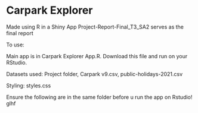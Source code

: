 # Carpark Explorer
Made using R in a Shiny App
Project-Report-Final_T3_SA2 serves as the final report

To use:

Main app is in Carpark Explorer App.R.
Download this file and run on your RStudio.

Datasets used:
Project folder,
Carpark v9.csv,
public-holidays-2021.csv

Styling:
styles.css

Ensure the following are in the same folder before u run the app on Rstudio! glhf

